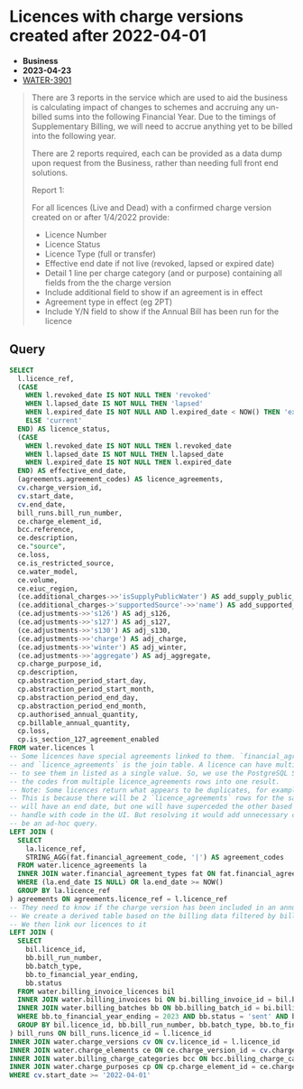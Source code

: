 # Licences with charge versions created after 2022-04-01

- **Business**
- **2023-04-23**
- [WATER-3901](https://eaflood.atlassian.net/browse/WATER-3901)

> There are 3 reports in the service which are used to aid the business is calculating impact of changes to schemes and accruing any un-billed sums into the following Financial Year. Due to the timings of Supplementary Billing, we will need to accrue anything yet to be billed into the following year.
>
> There are 2 reports required, each can be provided as a data dump upon request from the Business, rather than needing full front end solutions.
>
> Report 1:
>
> For all licences (Live and Dead) with a confirmed charge version created on or after 1/4/2022 provide:
>
> - Licence Number
> - Licence Status
> - Licence Type (full or transfer)
> - Effective end date if not live (revoked, lapsed or expired date)
> - Detail 1 line per charge category (and or purpose) containing all fields from the the charge version
> - Include additional field to show if an agreement is in effect
> - Agreement type in effect (eg 2PT)
> - Include Y/N field to show if the Annual Bill has been run for the licence

## Query

```sql
SELECT
  l.licence_ref,
  (CASE
    WHEN l.revoked_date IS NOT NULL THEN 'revoked'
    WHEN l.lapsed_date IS NOT NULL THEN 'lapsed'
    WHEN l.expired_date IS NOT NULL AND l.expired_date < NOW() THEN 'expired'
    ELSE 'current'
  END) AS licence_status,
  (CASE
    WHEN l.revoked_date IS NOT NULL THEN l.revoked_date
    WHEN l.lapsed_date IS NOT NULL THEN l.lapsed_date
    WHEN l.expired_date IS NOT NULL THEN l.expired_date
  END) AS effective_end_date,
  (agreements.agreement_codes) AS licence_agreements,
  cv.charge_version_id,
  cv.start_date,
  cv.end_date,
  bill_runs.bill_run_number,
  ce.charge_element_id,
  bcc.reference,
  ce.description,
  ce."source",
  ce.loss,
  ce.is_restricted_source,
  ce.water_model,
  ce.volume,
  ce.eiuc_region,
  (ce.additional_charges->>'isSupplyPublicWater') AS add_supply_public_water,
  (ce.additional_charges->'supportedSource'->>'name') AS add_supported_source_name,
  (ce.adjustments->>'s126') AS adj_s126,
  (ce.adjustments->>'s127') AS adj_s127,
  (ce.adjustments->>'s130') AS adj_s130,
  (ce.adjustments->>'charge') AS adj_charge,
  (ce.adjustments->>'winter') AS adj_winter,
  (ce.adjustments->>'aggregate') AS adj_aggregate,
  cp.charge_purpose_id,
  cp.description,
  cp.abstraction_period_start_day,
  cp.abstraction_period_start_month,
  cp.abstraction_period_end_day,
  cp.abstraction_period_end_month,
  cp.authorised_annual_quantity,
  cp.billable_annual_quantity,
  cp.loss,
  cp.is_section_127_agreement_enabled
FROM water.licences l
-- Some licences have special agreements linked to them. `financial_agreement_types` is the lookup table
-- and `licence_agreements` is the join table. A licence can have multiple agreements but the request was
-- to see them in listed as a single value. So, we use the PostgreSQL STRING_AGG() function to concatenate
-- the codes from multiple licence_agreements rows into one result.
-- Note: Some licences return what appears to be duplicates, for example AN/031/0014/056 will return 'S127|S127'.
-- This is because there will be 2 `licence_agreements` rows for the same licence and agreement type. Neither
-- will have an end date, but one will have superceded the other based on start_date. This is easy enough to
-- handle with code in the UI. But resolving it would add unnecessary complexity in SQL to what is intended to
-- be an ad-hoc query.
LEFT JOIN (
  SELECT
    la.licence_ref,
    STRING_AGG(fat.financial_agreement_code, '|') AS agreement_codes
  FROM water.licence_agreements la
  INNER JOIN water.financial_agreement_types fat ON fat.financial_agreement_type_id = la.financial_agreement_type_id
  WHERE (la.end_date IS NULL) OR la.end_date >= NOW()
  GROUP BY la.licence_ref
) agreements ON agreements.licence_ref = l.licence_ref
-- They need to know if the charge version has been included in an annual bill run this financial year.
-- We create a derived table based on the billing data filtered by bill run type, status and financial year.
-- We then link our licences to it
LEFT JOIN (
  SELECT
    bil.licence_id,
    bb.bill_run_number,
    bb.batch_type,
    bb.to_financial_year_ending,
    bb.status
  FROM water.billing_invoice_licences bil
  INNER JOIN water.billing_invoices bi ON bi.billing_invoice_id = bil.billing_invoice_id
  INNER JOIN water.billing_batches bb ON bb.billing_batch_id = bi.billing_batch_id
  WHERE bb.to_financial_year_ending = 2023 AND bb.status = 'sent' AND bb.batch_type = 'annual'
  GROUP BY bil.licence_id, bb.bill_run_number, bb.batch_type, bb.to_financial_year_ending, bb.status
) bill_runs ON bill_runs.licence_id = l.licence_id
INNER JOIN water.charge_versions cv ON cv.licence_id = l.licence_id
INNER JOIN water.charge_elements ce ON ce.charge_version_id = cv.charge_version_id
INNER JOIN water.billing_charge_categories bcc ON bcc.billing_charge_category_id = ce.billing_charge_category_id
INNER JOIN water.charge_purposes cp ON cp.charge_element_id = ce.charge_element_id
WHERE cv.start_date >= '2022-04-01'
```
